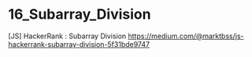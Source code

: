 # 16_Subarray_Division
[JS] HackerRank : Subarray Division
https://medium.com/@marktbss/js-hackerrank-subarray-division-5f31bde9747

